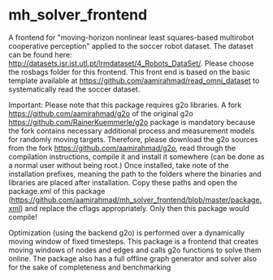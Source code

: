 # mh_solver_frontend

A frontend for "moving-horizon nonlinear least squares-based multirobot cooperative perception" applied to the soccer robot dataset. The dataset can be found here: http://datasets.isr.ist.utl.pt/lrmdataset/4_Robots_DataSet/. Please choose the rosbags folder for this frontend. This front end is based on the basic template available at https://github.com/aamirahmad/read_omni_dataset to systematically read the soccer dataset. 

Important: Please note that this package requires g2o libraries. A fork https://github.com/aamirahmad/g2o of the original g2o https://github.com/RainerKuemmerle/g2o package is mandatory because the fork contains necessary additional process and measurement models for randomly moving targets. Therefore, please download the g2o sources from the fork https://github.com/aamirahmad/g2o, read through the compilation instructions, compile it and install it somewhere (can be done as a normal user without being root.) Once installed, take note of the installation prefixes, meaning the path to the folders where the binaries and libraries are placed after installation. Copy these paths and open the package.xml of this package (https://github.com/aamirahmad/mh_solver_frontend/blob/master/package.xml) and replace the cflags appropriately. Only then this package would compile!

Optimization (using the backend g2o) is performed over a dynamically moving window of fixed timesteps. This package is a frontend that creates moving windows of nodes and edges and calls g2o functions to solve them online. The package also has a full offline graph generator and solver also for the sake of completeness and benchmarking

